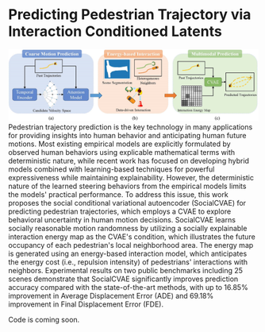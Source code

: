 ﻿# Predicting Pedestrian Trajectory via Interaction Conditioned Latents
![contents](figures/framework.png)
Pedestrian trajectory prediction is the key technology in many applications for providing insights into human behavior and anticipating human future motions. Most existing empirical models are explicitly formulated by observed human behaviors using explicable mathematical terms with deterministic nature, while recent work has focused on developing hybrid models combined with learning-based techniques for powerful expressiveness while maintaining explainability. However, the deterministic nature of the learned steering behaviors from the empirical models limits the models' practical performance. To address this issue, this work proposes the social conditional variational autoencoder (SocialCVAE) for predicting pedestrian trajectories, which employs a CVAE to explore behavioral uncertainty in human motion decisions. SocialCVAE learns socially reasonable motion randomness by utilizing a socially explainable interaction energy map as the CVAE's condition, which illustrates the future occupancy of each pedestrian's local neighborhood area. The energy map is generated using an energy-based interaction model, which anticipates the energy cost (i.e., repulsion intensity) of pedestrians' interactions with neighbors. Experimental results on two public benchmarks including 25 scenes demonstrate that SocialCVAE significantly improves prediction accuracy compared with the state-of-the-art methods, with up to 16.85\% improvement in Average Displacement Error (ADE) and 69.18\% improvement in Final Displacement Error (FDE).

Code is coming soon.
